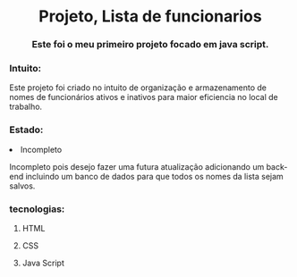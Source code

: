 <h1 align="center">Projeto, Lista de funcionarios</h1>
<h3 align="center">Este foi o meu primeiro projeto focado em java script.</h3>
<h3 align="left">Intuito:</h3>
 <p>Este projeto foi criado no intuito de organização e armazenamento de nomes de funcionários ativos e inativos para maior eficiencia no local de trabalho.</p>
<h3 align="left">Estado:</h3>
<li>Incompleto</li>
<p>Incompleto pois desejo fazer uma futura atualização adicionando um back-end incluindo um banco de dados para que todos os nomes da lista sejam salvos. </p>
<h3>tecnologias:</h3>
<ol>
<li><p>HTML</p>
<li><p>CSS</p>
<li><p>Java Script</p>
</ol>
